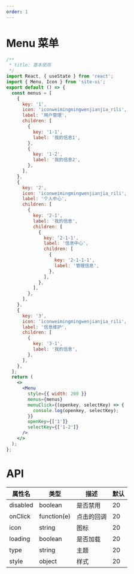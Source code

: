 ```yaml
---
order: 1
---
```


# Menu 菜单

```jsx
/**
 * title: 基本使用
 */
import React, { useState } from 'react';
import { Menu, Icon } from 'site-ui';
export default () => {
  const menus = [
    {
      key: '1',
      icon: 'iconweimingmingwenjianjia_rili',
      label: '用户管理',
      children: [
        {
          key: '1-1',
          label: '我的信息1',
        },
        {
          key: '1-2',
          label: '我的信息2',
        },
      ],
    },
    {
      key: '2',
      icon: 'iconweimingmingwenjianjia_rili',
      label: '个人中心',
      children: [
        {
          key: '2-1',
          label: '我的信息',
          children: [
            {
              key: '2-1-1',
              label: '信息中心',
              children: [
                {
                  key: '2-1-1-1',
                  label: '管理信息',
                },
              ],
            },
          ],
        },
      ],
    },
    {
      key: '3',
      icon: 'iconweimingmingwenjianjia_rili',
      label: '信息维护',
      children: [
        {
          key: '3-1',
          label: '我的信息',
        },
      ],
    },
  ];
  return (
    <>
      <Menu
        style={{ width: 200 }}
        menus={menus}
        menuClick={(openkey, selectKey) => {
          console.log(openkey, selectKey);
        }}
        openKey={['1']}
        selectKey={['1-2']}
      />
    </>
  );
};
```

# API

| **属性名** | **类型**    | **描述**   | **默认** |
| ---------- | ----------- | ---------- | -------- |
| disabled   | boolean     | 是否禁用   | 20       |
| onClick    | function(e) | 点击的回调 | 20       |
| icon       | string      | 图标       | 20       |
| loading    | boolean     | 是否加载   | 20       |
| type       | string      | 主题       | 20       |
| style      | object      | 样式       | 20       |

